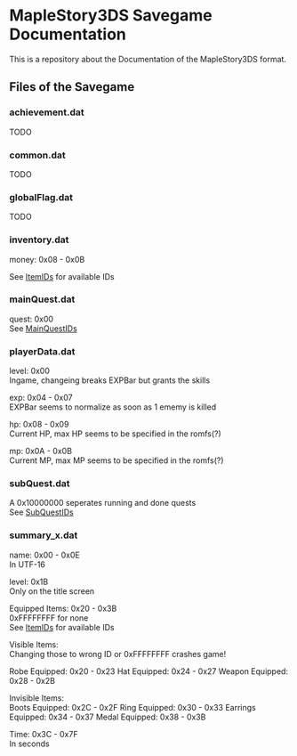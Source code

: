 # MapleStory3DS Savegame Documentation

This is a repository about the Documentation of the MapleStory3DS format.  

## Files of the Savegame
### achievement.dat
TODO
### common.dat
TODO
### globalFlag.dat
TODO
### inventory.dat

money: 0x08 - 0x0B  

See [ItemIDs](https://github.com/Byebyesky/MapleStory3DS-Savegame-Documentation/blob/master/ItemIDs.txt) for available IDs  

### mainQuest.dat

quest: 0x00  
See [MainQuestIDs](https://github.com/Byebyesky/MapleStory3DS-Savegame-Documentation/blob/master/MainQuestIDs.txt)  

### playerData.dat

level: 0x00  
Ingame, changeing breaks EXPBar but grants the skills

exp: 0x04 - 0x07  
EXPBar seems to normalize as soon as 1 ememy is killed

hp: 0x08 - 0x09  
Current HP, max HP seems to be specified in the romfs(?)  

mp: 0x0A - 0x0B  
Current MP, max MP seems to be specified in the romfs(?)  

### subQuest.dat

A 0x10000000 seperates running and done quests  
See [SubQuestIDs](https://github.com/Byebyesky/MapleStory3DS-Savegame-Documentation/blob/master/SubQuestIDs.txt)  

### summary_x.dat

name: 0x00 - 0x0E  
In UTF-16  

level: 0x1B  
Only on the title screen  

Equipped Items: 0x20 - 0x3B  
0xFFFFFFFF for none  
See [ItemIDs](https://github.com/Byebyesky/MapleStory3DS-Savegame-Documentation/blob/master/ItemIDs.txt) for available IDs  

Visible Items:  
Changing those to wrong ID or 0xFFFFFFFF crashes game!

Robe Equipped: 0x20 - 0x23
Hat Equipped: 0x24 - 0x27
Weapon Equipped: 0x28 - 0x2B  

Invisible Items:  
Boots Equipped: 0x2C - 0x2F
Ring Equipped: 0x30 - 0x33
Earrings Equipped: 0x34 - 0x37
Medal Equipped:	0x38 - 0x3B

Time: 0x3C - 0x7F  	    
In seconds
